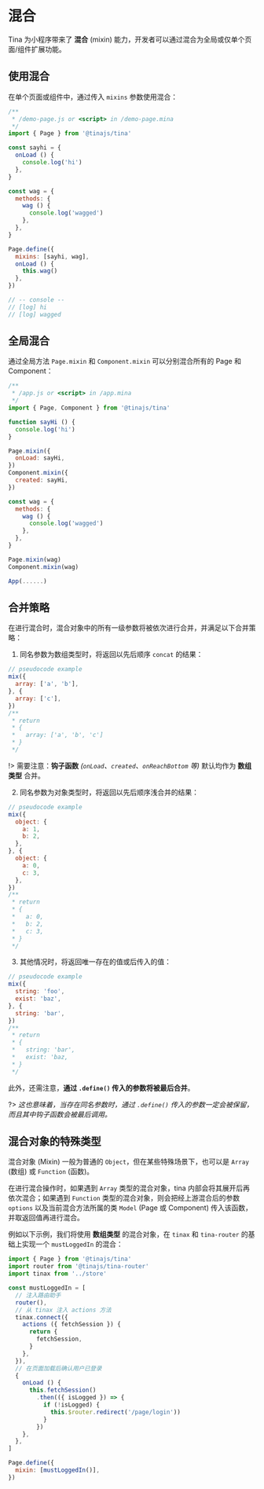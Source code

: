 # 混合
Tina 为小程序带来了 **混合** (mixin) 能力，开发者可以通过混合为全局或仅单个页面/组件扩展功能。

## 使用混合
在单个页面或组件中，通过传入 ``mixins`` 参数使用混合：

```javascript
/**
 * /demo-page.js or <script> in /demo-page.mina
 */
import { Page } from '@tinajs/tina'

const sayhi = {
  onLoad () {
    console.log('hi')
  },
}

const wag = {
  methods: {
    wag () {
      console.log('wagged')
    },
  },
}

Page.define({
  mixins: [sayhi, wag],
  onLoad () {
    this.wag()
  },
})

// -- console --
// [log] hi
// [log] wagged
```


## 全局混合
通过全局方法 ``Page.mixin`` 和 ``Component.mixin`` 可以分别混合所有的 Page 和 Component：

```javascript
/**
 * /app.js or <script> in /app.mina
 */
import { Page, Component } from '@tinajs/tina'

function sayHi () {
  console.log('hi')
}

Page.mixin({
  onLoad: sayHi,
})
Component.mixin({
  created: sayHi,
})

const wag = {
  methods: {
    wag () {
      console.log('wagged')
    },
  },
}

Page.mixin(wag)
Component.mixin(wag)

App(......)
```


## 合并策略
在进行混合时，混合对象中的所有一级参数将被依次进行合并，并满足以下合并策略：

1. 同名参数为数组类型时，将返回以先后顺序 ``concat`` 的结果：

  ```javascript
  // pseudocode example
  mix({
    array: ['a', 'b'],
  }, {
    array: ['c'],
  })
  /**
   * return
   * {
   *   array: ['a', 'b', 'c']
   * }
   */
  ```

  !> 需要注意：**钩子函数** *(``onLoad``、``created``、``onReachBottom`` 等)* 默认均作为 **数组类型** 合并。

2. 同名参数为对象类型时，将返回以先后顺序浅合并的结果：

  ```javascript
  // pseudocode example
  mix({
    object: {
      a: 1,
      b: 2,
    },
  }, {
    object: {
      a: 0,
      c: 3,
    },
  })
  /**
   * return
   * {
   *   a: 0,
   *   b: 2,
   *   c: 3,
   * }
   */
  ```

3. 其他情况时，将返回唯一存在的值或后传入的值：

  ```javascript
  // pseudocode example
  mix({
    string: 'foo',
    exist: 'baz',
  }, {
    string: 'bar',
  })
  /**
   * return
   * {
   *   string: 'bar',
   *   exist: 'baz,
   * }
   */
  ```

此外，还需注意，**通过 ``.define()`` 传入的参数将被最后合并**。

?> *这也意味着，当存在同名参数时，通过 ``.define()`` 传入的参数一定会被保留，而且其中钩子函数会被最后调用。*

## 混合对象的特殊类型
混合对象 (Mixin) 一般为普通的 ``Object``，但在某些特殊场景下，也可以是 ``Array`` (数组) 或 ``Function`` (函数)。

在进行混合操作时，如果遇到 ``Array`` 类型的混合对象，tina 内部会将其展开后再依次混合；如果遇到 ``Function`` 类型的混合对象，则会把经上游混合后的参数``options`` 以及当前混合方法所属的类 ``Model`` (Page 或 Component) 传入该函数，并取返回值再进行混合。

例如以下示例，我们将使用 **数组类型** 的混合对象，在 ``tinax`` 和 ``tina-router`` 的基础上实现一个 ``mustLoggedIn`` 的混合：

```javascript
import { Page } from '@tinajs/tina'
import router from '@tinajs/tina-router'
import tinax from '../store'

const mustLoggedIn = [
  // 注入路由助手
  router(),
  // 从 tinax 注入 actions 方法
  tinax.connect({
    actions ({ fetchSession }) {
      return {
        fetchSession,
      }
    },
  }),
  // 在页面加载后确认用户已登录
  {
    onLoad () {
      this.fetchSession()
        .then(({ isLogged }) => {
          if (!isLogged) {
            this.$router.redirect('/page/login'))
          }
        })
    },
  },
]

Page.define({
  mixin: [mustLoggedIn()],
})
```
